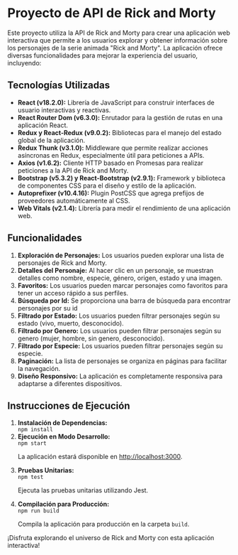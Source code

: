 <!-- Proyecto de API de Rick and Morty -->

<h1>Proyecto de API de Rick and Morty</h1>

<p>Este proyecto utiliza la API de Rick and Morty para crear una aplicación web interactiva que permite a los usuarios explorar y obtener información sobre los personajes de la serie animada "Rick and Morty". La aplicación ofrece diversas funcionalidades para mejorar la experiencia del usuario, incluyendo:</p>

<!-- Tecnologías Utilizadas -->

<h2>Tecnologías Utilizadas</h2>

<ul>
  <li><strong>React (v18.2.0):</strong> Librería de JavaScript para construir interfaces de usuario interactivas y reactivas.</li>
  <li><strong>React Router Dom (v6.3.0):</strong> Enrutador para la gestión de rutas en una aplicación React.</li>
  <li><strong>Redux y React-Redux (v9.0.2):</strong> Bibliotecas para el manejo del estado global de la aplicación.</li>
  <li><strong>Redux Thunk (v3.1.0):</strong> Middleware que permite realizar acciones asíncronas en Redux, especialmente útil para peticiones a APIs.</li>
  <li><strong>Axios (v1.6.2):</strong> Cliente HTTP basado en Promesas para realizar peticiones a la API de Rick and Morty.</li>
  <li><strong>Bootstrap (v5.3.2) y React-Bootstrap (v2.9.1):</strong> Framework y biblioteca de componentes CSS para el diseño y estilo de la aplicación.</li>
  <li><strong>Autoprefixer (v10.4.16):</strong> Plugin PostCSS que agrega prefijos de proveedores automáticamente al CSS.</li>
  <li><strong>Web Vitals (v2.1.4):</strong> Librería para medir el rendimiento de una aplicación web.</li>
</ul>

<!-- Funcionalidades -->

<h2>Funcionalidades</h2>

<ol>
  <li><strong>Exploración de Personajes:</strong> Los usuarios pueden explorar una lista de personajes de Rick and Morty.</li>
  <li><strong>Detalles del Personaje:</strong> Al hacer clic en un personaje, se muestran detalles como nombre, especie, género, origen, estado y una imagen.</li>
  <li><strong>Favoritos:</strong> Los usuarios pueden marcar personajes como favoritos para tener un acceso rápido a sus perfiles.</li>
  <li><strong>Búsqueda por Id:</strong> Se proporciona una barra de búsqueda para encontrar personajes por su id</li>
  <li><strong>Filtrado por Estado:</strong> Los usuarios pueden filtrar personajes según su estado (vivo, muerto, desconocido).</li>
  <li><strong>Filtrado por Genero:</strong> Los usuarios pueden filtrar personajes según su genero (mujer, hombre, sin genero, desconocido).</li>
  <li><strong>Filtrado por Especie:</strong> Los usuarios pueden filtrar personajes según su especie.</li>
  <li><strong>Paginación:</strong> La lista de personajes se organiza en páginas para facilitar la navegación.</li>
  <li><strong>Diseño Responsivo:</strong> La aplicación es completamente responsiva para adaptarse a diferentes dispositivos.</li>
</ol>

<!-- Instrucciones de Ejecución -->

<h2>Instrucciones de Ejecución</h2>

<ol>
  <li><strong>Instalación de Dependencias:</strong></li>
  <code>npm install</code>

  <li><strong>Ejecución en Modo Desarrollo:</strong></li>
  <code>npm start</code>
  <p>La aplicación estará disponible en <a href="http://localhost:3000">http://localhost:3000</a>.</p>

  <li><strong>Pruebas Unitarias:</strong></li>
  <code>npm test</code>
  <p>Ejecuta las pruebas unitarias utilizando Jest.</p>

  <li><strong>Compilación para Producción:</strong></li>
  <code>npm run build</code>
  <p>Compila la aplicación para producción en la carpeta <code>build</code>.</p>
</ol>

<p>¡Disfruta explorando el universo de Rick and Morty con esta aplicación interactiva!</p>
